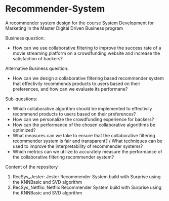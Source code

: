 # Recommender-System
A recommender system design for the course System Development for Marketing in the Master Digital Driven Business program

Business question:
- How can we use collaborative filtering to improve the success rate of a movie streaming platform on a crowdfunding website and increase the satisfaction of backers?

Alternative Business question:
- How can we design a collaborative filtering based recommender system that effectivily recommends products to users based on their preferences, and how can we evaluate its performane?

Sub-questions:
- Which collaborative algorithm should be implemented to effectivily recommend products to users based on their preferences?
- How can we personalize the crowdfunding experience for backers?
- How can the performance of the chosen collaborative algorithms be optimized?
- What measures can we take to ensure that the collaborative filtering recommender system is fair and transparent? / What techniques can be used to improve the interpretability of recommender systems?
- Which metrics can we utilize to accurately measure the performance of the collaborative filtering recommender system?


Content of the repository

1) RecSys_Jester: Jester Recommender System build with Surprise using the KNNBasic and SVD algorithm
2) RecSys_Netflix: Netflix Recommender System build with Surprise using the KNNBasic and SVD algorithm
